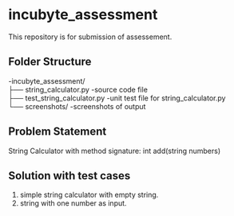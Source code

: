 # incubyte_assessment
This repository is for submission of assessement.

## Folder Structure
-incubyte_assessment/   
├── string_calculator.py        -source code file   
├── test_string_calculator.py   -unit test file for string_calculator.py   
└── screenshots/                -screenshots of output   

## Problem Statement
String Calculator with method signature:    int add(string numbers)

## Solution with test cases

1. simple string calculator with empty string.
2. string with one number as input.